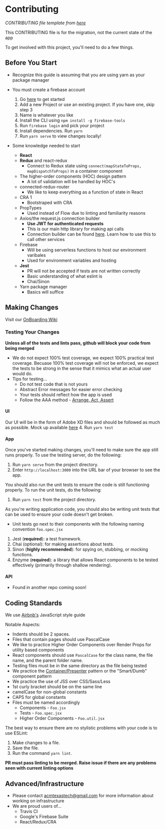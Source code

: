 # Contributing
*CONTRIBUTING file template from [here](https://github.com/TTUSDC/cpceed-student-app/blob/master/.github/CONTRIBUTING.md)*

This CONTRIBUTING file is for the migration, not the current state of the app

To get involved with this project, you'll need to do a few things.

## Before You Start
- Recognize this guide is assuming that you are using yarn as your package manager

- You must create a firebase account
  1. Go [here](https://console.firebase.google.com/u/0/) to get started
  2. Add a new Project or use an existing project. If you have one, skip step 3
  3. Name is whatever you like
  4. Install the CLI using `npm install -g firebase-tools`
  5. Run `firebase login` and pick your project
  6. Install dependencies. Run `yarn`
  7. Run `yarn serve` to view changes locally!

- Some knowledge needed to start
  - **React**
  - **Redux** and react-redux
    * Connect to Redux state using `connect(mapStateToProps, mapDispatchToProps)` in a container component
  - The higher-order components (HOC) design pattern
    * A lot of validation will be handled by HOC's
  - connected-redux-router
    * We like to keep everything as a function of state in React
  - CRA 1
    * Bootstraped with CRA
  - PropTypes
    * Used instead of Flow due to linting and familiarity reasons
  - Axios/the request.js connection builder
    * **Use JWT for authenticated requests**
    * This is our main http library for making api calls
    * Connection builder can be found [here](https://github.com/TTUSDC/ttuacm-utility/blob/master/request.js). Learn how to use this to call other services
  - Firebase
    * Will be using serverless functions to host our environment varibales
    * Used for environment variables and hosting
  - **Jest**
    * PR will not be accepted if tests are not written correctly
    * Basic understanding of what eslint is
    * Chai/Sinon
  - Yarn package manager
    * Basics will suffice

## Making Changes

Visit our [OnBoarding Wiki](https://github.com/TTUSDC/ttuacm-client/wiki/OnBoarding)

### Testing Your Changes

**Unless all of the tests and lints pass, github will block your code from being merged**
* We do not expect 100% test coverage, we expect 100% practical test coverage. Becuase 100% test coverage will not be enforced, we expect the tests to be strong in the sense that it mimics what an actual user would do.
* Tips for testing...
  - Do not test code that is not yours
  - Abstract Error messages for easier error checking
  - Your tests should reflect how the app is used
  - Follow the AAA method - [Arrange, Act, Assert](https://medium.com/@pjbgf/title-testing-code-ocd-and-the-aaa-pattern-df453975ab80)

#### UI

Our UI will be in the form of Adobe XD files and should be followed as much as possible. Mock up available [here](https://github.com/TTUSDC/TTUACM-MockUps)
4. Run `yarn test`

#### App

Once you've started making changes, you'll need to make sure the app still runs properly.
To use the testing server, do the following:

1. Run `yarn serve` from the project directory.
2. Enter `http://localhost:3000` into the URL bar of your browser to see the app.

You should also run the unit tests to ensure the code is still functioning properly.
To run the unit tests, do the following:

1. Run `yarn test` from the project directory.

As you're writing application code, you should also be writing unit tests that can be used to ensure your code doesn't get broken.

- Unit tests go next to their components with the following naming convention `foo.spec.jsx`

1. Jest (**required**): a test framework.
2. Chai (optional): for making assertions about tests.
3. Sinon (**highly recommended**): for spying on, stubbing, or mocking functions.
4. Enzyme (**required**): a library that allows React components to be tested effectively (primarily through shallow rendering).

#### API
- Found in another repo coming soon!

## Coding Standards
We use [Airbnb's](https://github.com/airbnb/javascript) JavaScript style guide

Notable Aspects:

- Indents should be 2 spaces.
- Files that contain pages should use PascalCase
- We like to practice Higher Order Components over Render Props for utility based components
- React components should use `PascalCase` for the class name, the file name, and the parent folder name.
- Testing files must be in the same directory as the file being tested
- We practice the [Container/Presenter](https://medium.com/@dan_abramov/smart-and-dumb-components-7ca2f9a7c7d0) pattern or the "Smart/Dumb" component pattern
- We practice the use of JSS over CSS/Sass/Less
- 1st curly bracket should be on the same line
- camelCase for non-global constants
- CAPS for global constants
- Files must be named accordingly
  - Components - `Foo.jsx`
  - Tests - `Foo.spec.jsx`
  - Higher Order Components - `Foo.util.jsx`

The best way to ensure there are no stylistic problems with your code is to use ESLint:

1. Make changes to a file.
2. Save the file.
3. Run the command `yarn lint`.

**PR must pass linting to be merged. Raise issue if there are any problems seen with current linting options**

## Advanced/Infrastructure
* Please contact acmtexastech@gmail.com for more information about working on infrastructure
* We are proud users of...
    * Travis CI
    * Google's Firebase Suite
    * React/Redux/CRA
